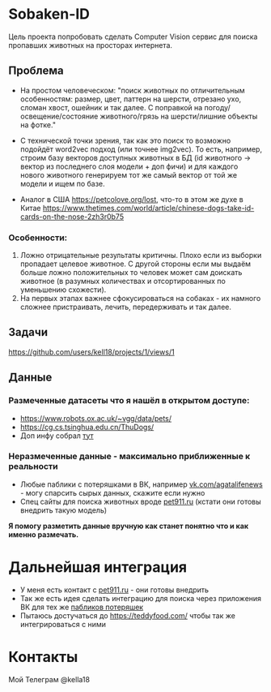 # Sobaken-ID
Цель проекта попробовать сделать Computer Vision сервис для поиска пропавших животных на просторах интернета.  

## Проблема
- На простом человеческом: "поиск животных по отличительным особенностям: размер, цвет, паттерн на шерсти, отрезано ухо, сломан хвост, ошейник и так далее. С поправкой на погоду/освещение/состояние животного/грязь на шерсти/лишние объекты на фотке."
- С технической точки зрения, так как это поиск то возможно подойдёт word2vec подход (или точнее img2vec). То есть, например, строим базу векторов доступных животных в БД (id животного -> вектор из последнего слоя модели + доп фичи) и для каждого нового животного генерируем тот же самый вектор от той же модели и ищем по базе.

- Аналог в США https://petcolove.org/lost, что-то в этом же духе в Китае https://www.thetimes.com/world/article/chinese-dogs-take-id-cards-on-the-nose-2zh3r0b75

### Особенности:
1. Ложно отрицательные результаты критичны. Плохо если из выборки пропадает целевое животное. С другой стороны если мы выдаём больше ложно положительных то человек может сам доискать животное (в разумных количествах и отсортированных по уменьшению схожести).
2. На первых этапах важнее сфокусироваться на собаках - их намного сложнее пристраивать, лечить, передерживать и так далее.

## Задачи
https://github.com/users/kell18/projects/1/views/1

## Данные
### Размеченные датасеты что я нашёл в открытом доступе:
- https://www.robots.ox.ac.uk/~vgg/data/pets/
- https://cg.cs.tsinghua.edu.cn/ThuDogs/
- Доп инфу собрал [тут](more-on-data.md)

### Неразмеченные данные - максимально приближенные к реальности
- Любые паблики с потеряшками в ВК, например [vk.com/agatalifenews](https://vk.com/agatalifenews) - могу спарсить сырых данных, скажите если нужно
- Спец сайты для поиска животных вроде [pet911.ru](https://pet911.ru/) (кстати они готовы внедрить такую модель)

**Я помогу разметить данные вручную как станет понятно что и как именно размечать.**


# Дальнейшая интеграция
- У меня есть контакт с [pet911.ru](pet911.ru) - они готовы внедрить
- Так же есть идея сделать интеграцию для поиска через приложения ВК для тех же [пабликов потеряшек](https://vk.com/agatalifenews)
- Пытаюсь достучаться до https://teddyfood.com/ чтобы так же интегрироваться с ними

# Контакты
Мой Телеграм @kella18
